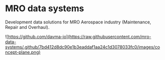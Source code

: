 # MRO data systems

Development data solutions for MRO Aerospace industry (Maintenance, Repair and Overhaul).

![https://github.com/davma-io](https://raw.githubusercontent.com/mro-data-systems/.github/7bd412d8dc90e1b3eaddaf1aa24c1d3078033fc0/images/concept-plane.png)